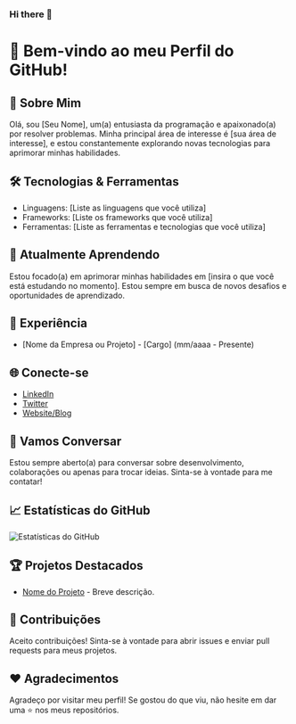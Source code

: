 ### Hi there 👋

# 👋 Bem-vindo ao meu Perfil do GitHub!

## 🚀 Sobre Mim
Olá, sou [Seu Nome], um(a) entusiasta da programação e apaixonado(a) por resolver problemas. Minha principal área de interesse é [sua área de interesse], e estou constantemente explorando novas tecnologias para aprimorar minhas habilidades.

## 🛠️ Tecnologias & Ferramentas
- Linguagens: [Liste as linguagens que você utiliza]
- Frameworks: [Liste os frameworks que você utiliza]
- Ferramentas: [Liste as ferramentas e tecnologias que você utiliza]

## 🌱 Atualmente Aprendendo
Estou focado(a) em aprimorar minhas habilidades em [insira o que você está estudando no momento]. Estou sempre em busca de novos desafios e oportunidades de aprendizado.

## 💼 Experiência
- [Nome da Empresa ou Projeto] - [Cargo] (mm/aaaa - Presente)

## 🌐 Conecte-se
- [LinkedIn](seu-linkedin)
- [Twitter](seu-twitter)
- [Website/Blog](seu-site)

## 💬 Vamos Conversar
Estou sempre aberto(a) para conversar sobre desenvolvimento, colaborações ou apenas para trocar ideias. Sinta-se à vontade para me contatar!

## 📈 Estatísticas do GitHub
![Estatísticas do GitHub](https://github-readme-stats.vercel.app/api?username=seu-nome-de-usuário&show_icons=true&theme=radical)

## 🏆 Projetos Destacados
- [Nome do Projeto](link-para-o-projeto) - Breve descrição.

## 🤝 Contribuições
Aceito contribuições! Sinta-se à vontade para abrir issues e enviar pull requests para meus projetos.

## ❤️ Agradecimentos
Agradeço por visitar meu perfil! Se gostou do que viu, não hesite em dar uma ⭐️ nos meus repositórios.


